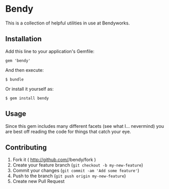 # Bendy

This is a collection of helpful utilities in use at Bendyworks.

## Installation

Add this line to your application's Gemfile:

    gem 'bendy'

And then execute:

    $ bundle

Or install it yourself as:

    $ gem install bendy

## Usage

Since this gem includes many different facets (see what I... nevermind) you
are best off reading the code for things that catch your eye.

## Contributing

1. Fork it ( http://github.com/<my-github-username>/bendy/fork )
2. Create your feature branch (`git checkout -b my-new-feature`)
3. Commit your changes (`git commit -am 'Add some feature'`)
4. Push to the branch (`git push origin my-new-feature`)
5. Create new Pull Request
